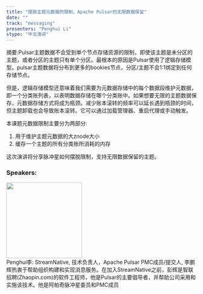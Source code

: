 ```yaml
---
title: "摆脱主题元数据的限制，Apache Pulsar的无限数据保留"
date: "" 
track: "messaging"
presenters: "Penghui Li"
stype: "中文演讲"
---
```

摘要:Pulsar主题数据不会受到单个节点存储资源的限制，即使该主题是未分区的主题，或者分区的主题只有单个分区。最根本的原因是Pulsar使用了逻辑存储模型。pulsar主题数据将分布到更多的bookies节点，分区/主题不会1:1绑定到任何存储节点。

但是，逻辑存储模型还意味着我们需要为元数据存储中的每个数据段维护元数据，即一个分类账列表，以表明数据存储在哪个分类账中。如果想要无限的主题数据保存，元数据存储方式将成为瓶颈。减少账本滚转的频率可以延长遇到瓶颈的时间，但主题卸载也会导致账本滚转。它可以通过加载管理器、重启代理或手动触发。

本课题元数据限制主要分为两部分:

1. 用于维护主题元数据的大znode大小
2. 缓存一个主题的所有分类账所消耗的内存

这次演讲将分享脉冲星如何摆脱限制，支持无限数据保留的主题。
 ### Speakers: 
 <img src="images/speaker/1185.png" width="200" /><br>Penghui李: StreamNative, 技术负责人，Apache Pulsar PMC成员/提交人, 李鹏辉热衷于帮助组织构建和实现消息服务。在加入StreamNative之前，彭辉是智联招聘(Zhaopin.com)的软件工程师，他是Pulsar的主要倡导者，并帮助公司采用和实施该技术。他是阿帕奇脉冲星委员和PMC成员
 